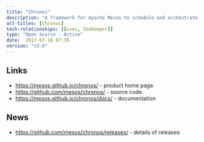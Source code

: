 ```yaml
---
title: "Chronos"
description: "A framework for Apache Mesos to schedule and orchestrate jobs to periodically run at fixed times, dates or intervals in a clustered environment. Leverages Mesos for resource allocation and isolation and provides a REST API and web interface for job definition and job management. Reoccurring jobs are defined using ISO8601 repeating interval notation and may also be triggered by the completion of other jobs to create dependency based jobs. Uses ZooKeeper for state management and typically deployed as a service under Marathon for high-availability. Supports writing and exporting of job metrics to various systems for further analysis and notifications to various endpoints such as email and chat messaging systems. Originally created at AirBnB and written in Scala, opened sourced in March 2013 under the Apache 2.0 license, hosted under the Apache Mesos Community Projects group-owned repositories on GitHub."
alt-titles: [Chronos]
tech-relationships: [[uses, ZooKeeper]]
type: "Open Source - Active"
date:  2017-07-18 07:30
version: "v3.0"
---
```

## Links

* <https://mesos.github.io/chronos/> - product home page
* <https://github.com/mesos/chronos/> - source code
* <https://mesos.github.io/chronos/docs/> - documentation

## News

* <https://github.com/mesos/chronos/releases/> - details of releases
